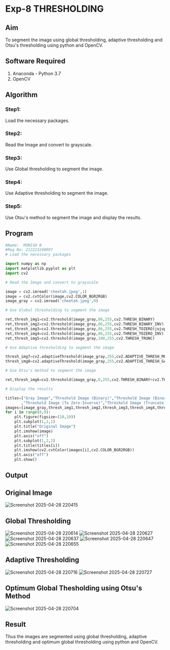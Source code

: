 # Exp-8  THRESHOLDING
## Aim
To segment the image using global thresholding, adaptive thresholding and Otsu's thresholding using python and OpenCV.

## Software Required
1. Anaconda - Python 3.7
2. OpenCV

## Algorithm

### Step1:
Load the necessary packages.

### Step2:
Read the Image and convert to grayscale.

### Step3:
Use Global thresholding to segment the image.

### Step4:
Use Adaptive thresholding to segment the image.

### Step5:
Use Otsu's method to segment the image and display the results.

## Program


```python
#Name:  MONISH N
#Reg No: 212223240097
# Load the necessary packages

import numpy as np
import matplotlib.pyplot as plt
import cv2

# Read the Image and convert to grayscale

image = cv2.imread('cheetah.jpeg',1)
image = cv2.cvtColor(image,cv2.COLOR_BGR2RGB)
image_gray = cv2.imread('cheetah.jpeg',0)

# Use Global thresholding to segment the image

ret,thresh_img1=cv2.threshold(image_gray,86,255,cv2.THRESH_BINARY)
ret,thresh_img2=cv2.threshold(image_gray,86,255,cv2.THRESH_BINARY_INV)
ret,thresh_img3=cv2.threshold(image_gray,86,255,cv2.THRESH_TOZERO)jujupitr
ret,thresh_img4=cv2.threshold(image_gray,86,255,cv2.THRESH_TOZERO_INV)
ret,thresh_img5=cv2.threshold(image_gray,100,255,cv2.THRESH_TRUNC)

# Use Adaptive thresholding to segment the image

thresh_img7=cv2.adaptiveThreshold(image_gray,255,cv2.ADAPTIVE_THRESH_MEAN_C,cv2.THRESH_BINARY,11,2)
thresh_img8=cv2.adaptiveThreshold(image_gray,255,cv2.ADAPTIVE_THRESH_GAUSSIAN_C,cv2.THRESH_BINARY,11,2)

# Use Otsu's method to segment the image 

ret,thresh_img6=cv2.threshold(image_gray,0,255,cv2.THRESH_BINARY+cv2.THRESH_OTSU)

# Display the results

titles=["Gray Image","Threshold Image (Binary)","Threshold Image (Binary Inverse)","Threshold Image (To Zero)"
       ,"Threshold Image (To Zero-Inverse)","Threshold Image (Truncate)","Otsu","Adaptive Threshold (Mean)","Adaptive Threshold (Gaussian)"]
images=[image_gray,thresh_img1,thresh_img2,thresh_img3,thresh_img4,thresh_img5,thresh_img6,thresh_img7,thresh_img8]
for i in range(0,9):
    plt.figure(figsize=(10,10))
    plt.subplot(1,2,1)
    plt.title("Original Image")
    plt.imshow(image)
    plt.axis("off")
    plt.subplot(1,2,2)
    plt.title(titles[i])
    plt.imshow(cv2.cvtColor(images[i],cv2.COLOR_BGR2RGB))
    plt.axis("off")
    plt.show()

```
## Output

## Original Image
![Screenshot 2025-04-28 220415](https://github.com/user-attachments/assets/03b61205-4d8e-463c-84ef-eddf024c23d3)


## Global Thresholding

![Screenshot 2025-04-28 220614](https://github.com/user-attachments/assets/b3c70d98-2509-4fb9-874d-91ac1c3f7949)
![Screenshot 2025-04-28 220627](https://github.com/user-attachments/assets/e154151b-f0cf-47ca-a0e8-6e6a51db984c)
![Screenshot 2025-04-28 220637](https://github.com/user-attachments/assets/93a7de2a-de6a-48fc-b2e4-91ab85939ba6)
![Screenshot 2025-04-28 220647](https://github.com/user-attachments/assets/05243836-eaa2-4e4e-a21b-f2665fceca5f)
![Screenshot 2025-04-28 220655](https://github.com/user-attachments/assets/48654f89-7b73-4395-ad1a-132d0596303b)



## Adaptive Thresholding
![Screenshot 2025-04-28 220716](https://github.com/user-attachments/assets/89a4d25b-b6f7-481d-836b-f09aae4fe2e6)
![Screenshot 2025-04-28 220727](https://github.com/user-attachments/assets/173614fa-2cf5-4eb5-84de-1cde1ccde298)

## Optimum Global Thesholding using Otsu's Method

![Screenshot 2025-04-28 220704](https://github.com/user-attachments/assets/ffc153bc-fa39-4cf3-850f-7564289fd771)


## Result
Thus the images are segmented using global thresholding, adaptive thresholding and optimum global thresholding using python and OpenCV.
